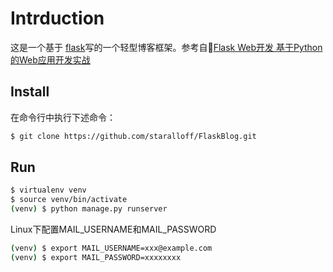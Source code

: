 # Intrduction

这是一个基于 [flask](https://github.com/pallets/flask)写的一个轻型博客框架。参考自:dog:[Flask Web开发 基于Python的Web应用开发实战](http://www.ituring.com.cn/book/1449)

## Install

在命令行中执行下述命令：

```sh
$ git clone https://github.com/staralloff/FlaskBlog.git
```

## Run

```sh
$ virtualenv venv
$ source venv/bin/activate
(venv) $ python manage.py runserver
```

Linux下配置MAIL_USERNAME和MAIL_PASSWORD

```sh
(venv) $ export MAIL_USERNAME=xxx@example.com
(venv) $ export MAIL_PASSWORD=xxxxxxxx
```

